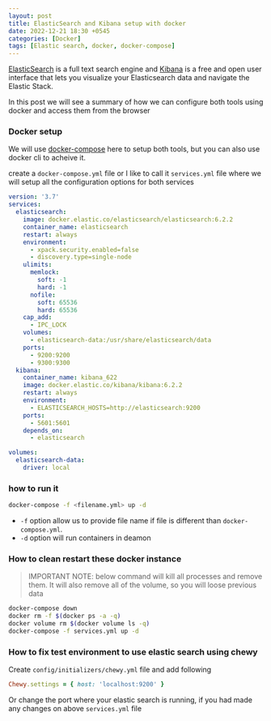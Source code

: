 ```yaml
---
layout: post
title: ElasticSearch and Kibana setup with docker
date: 2022-12-21 18:30 +0545
categories: [Docker]
tags: [Elastic search, docker, docker-compose]
---
```



[ElasticSearch](https://www.elastic.co/) is a full text search engine and [Kibana](https://www.elastic.co/kibana/) is a free and open user interface that lets you visualize your Elasticsearch data and navigate the Elastic Stack.

In this post we will see a summary of how we can configure both tools using docker and access them from the browser

### Docker setup

We will use [docker-compose](https://docs.docker.com/compose/) here to setup both tools, but you can also use docker cli to acheive it.

create a `docker-compose.yml` file or I like to call it `services.yml` file where we will setup all the configuration options for both services

```yml
version: '3.7'
services:
  elasticsearch:
    image: docker.elastic.co/elasticsearch/elasticsearch:6.2.2
    container_name: elasticsearch
    restart: always
    environment:
      - xpack.security.enabled=false
      - discovery.type=single-node
    ulimits:
      memlock:
        soft: -1
        hard: -1
      nofile:
        soft: 65536
        hard: 65536
    cap_add:
      - IPC_LOCK
    volumes:
      - elasticsearch-data:/usr/share/elasticsearch/data
    ports:
      - 9200:9200
      - 9300:9300
  kibana:
    container_name: kibana_622
    image: docker.elastic.co/kibana/kibana:6.2.2
    restart: always
    environment:
      - ELASTICSEARCH_HOSTS=http://elasticsearch:9200
    ports:
      - 5601:5601
    depends_on:
      - elasticsearch

volumes:
  elasticsearch-data:
    driver: local
```

### how to run it

```sh
docker-compose -f <filename.yml> up -d
```

- `-f` option allow us to provide file name if file is different than `docker-compose.yml`.
- `-d` option will run containers in deamon

### How to clean restart these docker instance

> IMPORTANT NOTE: below command will kill all processes and remove them. It will also remove all of the volume, so you will loose previous data

```sh
docker-compose down
docker rm -f $(docker ps -a -q)
docker volume rm $(docker volume ls -q)
docker-compose -f services.yml up -d
```

### How to fix test environment to use elastic search using chewy

Create `config/initializers/chewy.yml` file and add following

```ruby
Chewy.settings = { host: 'localhost:9200' }
```

Or change the port where your elastic search is running, if you had made any changes on above `services.yml` file